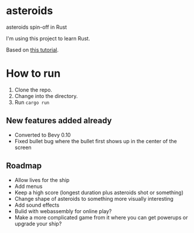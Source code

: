 # asteroids
asteroids spin-off in Rust

I'm using this project to learn Rust. 

Based on [this tutorial](https://github.com/yishn/lets-code/tree/main/asteroids). 

# How to run
1. Clone the repo. 
2. Change into the directory. 
3. Run `cargo run`

## New features added already
- Converted to Bevy 0.10
- Fixed bullet bug where the bullet first shows up in the center of the screen


## Roadmap
- Allow lives for the ship
- Add menus
- Keep a high score (longest duration plus asteroids shot or something)
- Change shape of asteroids to something more visually interesting
- Add sound effects
- Bulid with webassembly for online play? 
- Make a more complicated game from it where you can get powerups or upgrade your ship? 
